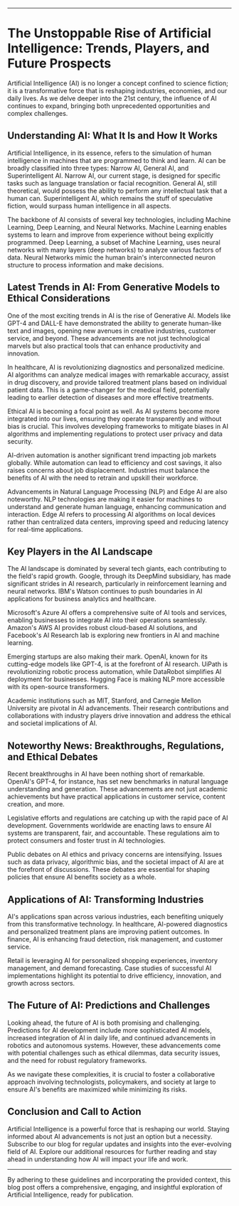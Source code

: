 <hr />
<h1>The Unstoppable Rise of Artificial Intelligence: Trends, Players, and Future Prospects</h1>
<p>Artificial Intelligence (AI) is no longer a concept confined to science fiction; it is a transformative force that is reshaping industries, economies, and our daily lives. As we delve deeper into the 21st century, the influence of AI continues to expand, bringing both unprecedented opportunities and complex challenges.</p>
<h2>Understanding AI: What It Is and How It Works</h2>
<p>Artificial Intelligence, in its essence, refers to the simulation of human intelligence in machines that are programmed to think and learn. AI can be broadly classified into three types: Narrow AI, General AI, and Superintelligent AI. Narrow AI, our current stage, is designed for specific tasks such as language translation or facial recognition. General AI, still theoretical, would possess the ability to perform any intellectual task that a human can. Superintelligent AI, which remains the stuff of speculative fiction, would surpass human intelligence in all aspects.</p>
<p>The backbone of AI consists of several key technologies, including Machine Learning, Deep Learning, and Neural Networks. Machine Learning enables systems to learn and improve from experience without being explicitly programmed. Deep Learning, a subset of Machine Learning, uses neural networks with many layers (deep networks) to analyze various factors of data. Neural Networks mimic the human brain's interconnected neuron structure to process information and make decisions.</p>
<h2>Latest Trends in AI: From Generative Models to Ethical Considerations</h2>
<p>One of the most exciting trends in AI is the rise of Generative AI. Models like GPT-4 and DALL-E have demonstrated the ability to generate human-like text and images, opening new avenues in creative industries, customer service, and beyond. These advancements are not just technological marvels but also practical tools that can enhance productivity and innovation.</p>
<p>In healthcare, AI is revolutionizing diagnostics and personalized medicine. AI algorithms can analyze medical images with remarkable accuracy, assist in drug discovery, and provide tailored treatment plans based on individual patient data. This is a game-changer for the medical field, potentially leading to earlier detection of diseases and more effective treatments.</p>
<p>Ethical AI is becoming a focal point as well. As AI systems become more integrated into our lives, ensuring they operate transparently and without bias is crucial. This involves developing frameworks to mitigate biases in AI algorithms and implementing regulations to protect user privacy and data security.</p>
<p>AI-driven automation is another significant trend impacting job markets globally. While automation can lead to efficiency and cost savings, it also raises concerns about job displacement. Industries must balance the benefits of AI with the need to retrain and upskill their workforce.</p>
<p>Advancements in Natural Language Processing (NLP) and Edge AI are also noteworthy. NLP technologies are making it easier for machines to understand and generate human language, enhancing communication and interaction. Edge AI refers to processing AI algorithms on local devices rather than centralized data centers, improving speed and reducing latency for real-time applications.</p>
<h2>Key Players in the AI Landscape</h2>
<p>The AI landscape is dominated by several tech giants, each contributing to the field's rapid growth. Google, through its DeepMind subsidiary, has made significant strides in AI research, particularly in reinforcement learning and neural networks. IBM's Watson continues to push boundaries in AI applications for business analytics and healthcare.</p>
<p>Microsoft's Azure AI offers a comprehensive suite of AI tools and services, enabling businesses to integrate AI into their operations seamlessly. Amazon's AWS AI provides robust cloud-based AI solutions, and Facebook's AI Research lab is exploring new frontiers in AI and machine learning.</p>
<p>Emerging startups are also making their mark. OpenAI, known for its cutting-edge models like GPT-4, is at the forefront of AI research. UiPath is revolutionizing robotic process automation, while DataRobot simplifies AI deployment for businesses. Hugging Face is making NLP more accessible with its open-source transformers.</p>
<p>Academic institutions such as MIT, Stanford, and Carnegie Mellon University are pivotal in AI advancements. Their research contributions and collaborations with industry players drive innovation and address the ethical and societal implications of AI.</p>
<h2>Noteworthy News: Breakthroughs, Regulations, and Ethical Debates</h2>
<p>Recent breakthroughs in AI have been nothing short of remarkable. OpenAI's GPT-4, for instance, has set new benchmarks in natural language understanding and generation. These advancements are not just academic achievements but have practical applications in customer service, content creation, and more.</p>
<p>Legislative efforts and regulations are catching up with the rapid pace of AI development. Governments worldwide are enacting laws to ensure AI systems are transparent, fair, and accountable. These regulations aim to protect consumers and foster trust in AI technologies.</p>
<p>Public debates on AI ethics and privacy concerns are intensifying. Issues such as data privacy, algorithmic bias, and the societal impact of AI are at the forefront of discussions. These debates are essential for shaping policies that ensure AI benefits society as a whole.</p>
<h2>Applications of AI: Transforming Industries</h2>
<p>AI's applications span across various industries, each benefiting uniquely from this transformative technology. In healthcare, AI-powered diagnostics and personalized treatment plans are improving patient outcomes. In finance, AI is enhancing fraud detection, risk management, and customer service.</p>
<p>Retail is leveraging AI for personalized shopping experiences, inventory management, and demand forecasting. Case studies of successful AI implementations highlight its potential to drive efficiency, innovation, and growth across sectors.</p>
<h2>The Future of AI: Predictions and Challenges</h2>
<p>Looking ahead, the future of AI is both promising and challenging. Predictions for AI development include more sophisticated AI models, increased integration of AI in daily life, and continued advancements in robotics and autonomous systems. However, these advancements come with potential challenges such as ethical dilemmas, data security issues, and the need for robust regulatory frameworks.</p>
<p>As we navigate these complexities, it is crucial to foster a collaborative approach involving technologists, policymakers, and society at large to ensure AI's benefits are maximized while minimizing its risks.</p>
<h2>Conclusion and Call to Action</h2>
<p>Artificial Intelligence is a powerful force that is reshaping our world. Staying informed about AI advancements is not just an option but a necessity. Subscribe to our blog for regular updates and insights into the ever-evolving field of AI. Explore our additional resources for further reading and stay ahead in understanding how AI will impact your life and work.</p>
<hr />
<p>By adhering to these guidelines and incorporating the provided context, this blog post offers a comprehensive, engaging, and insightful exploration of Artificial Intelligence, ready for publication.</p>